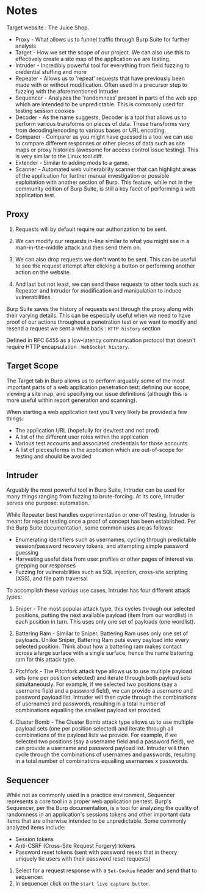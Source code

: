# Notes

Target website : The Juice Shop.

* Proxy - What allows us to funnel traffic through Burp Suite for further analysis
* Target - How we set the scope of our project. We can also use this to effectively create a site map of the application we are testing.
* Intruder - Incredibly powerful tool for everything from field fuzzing to credential stuffing and more
* Repeater - Allows us to 'repeat' requests that have previously been made with or without modification. Often used in a precursor step to fuzzing with the aforementioned Intruder
* Sequencer - Analyzes the 'randomness' present in parts of the web app which are intended to be unpredictable. This is commonly used for testing session cookies
* Decoder - As the name suggests, Decoder is a tool that allows us to perform various transforms on pieces of data. These transforms vary from decoding/encoding to various bases or URL encoding.
* Comparer - Comparer as you might have guessed is a tool we can use to compare different responses or other pieces of data such as site maps or proxy histories (awesome for access control issue testing). This is very similar to the Linux tool diff.
* Extender - Similar to adding mods to a game.
* Scanner - Automated web vulnerability scanner that can highlight areas of the application for further manual investigation or possible exploitation with another section of Burp. This feature, while not in the community edition of Burp Suite, is still a key facet of performing a web application test.

## Proxy

1. Requests will by default require our authorization to be sent.

2. We can modify our requests in-line similar to what you might see in a man-in-the-middle attack and then send them on.

3. We can also drop requests we don't want to be sent. This can be useful to see the request attempt after clicking a button or performing another action on the website. 

4. And last but not least, we can send these requests to other tools such as Repeater and Intruder for modification and manipulation to induce vulnerabilities. 

Burp Suite saves the history of requests sent through the proxy along with their varying details. This can be especially useful when we need to have proof of our actions throughout a penetration test or we want to modify and resend a request we sent a while back : `HTTP history` section

Defined in RFC 6455 as a low-latency communication protocol that doesn't require HTTP encapsulation : `WebSocket history`.

## Target Scope

The Target tab in Burp allows us to perform arguably some of the most important parts of a web application penetration test: defining our scope, viewing a site map, and specifying our issue definitions (although this is more useful within report generation and scanning). 

When starting a web application test you'll very likely be provided a few things:

- The application URL (hopefully for dev/test and not prod)
- A list of the different user roles within the application
- Various test accounts and associated credentials for those accounts
- A list of pieces/forms in the application which are out-of-scope for testing and should be avoided

## Intruder

Arguably the most powerful tool in Burp Suite, Intruder can be used for many things ranging from fuzzing to brute-forcing. At its core, Intruder serves one purpose: automation. 

While Repeater best handles experimentation or one-off testing, Intruder is meant for repeat testing once a proof of concept has been established. Per the Burp Suite documentation, some common uses are as follows:

- Enumerating identifiers such as usernames, cycling through predictable session/password recovery tokens, and attempting simple password guessing
- Harvesting useful data from user profiles or other pages of interest via grepping our responses
- Fuzzing for vulnerabilities such as SQL injection, cross-site scripting (XSS), and file path traversal

To accomplish these various use cases, Intruder has four different attack types:

1. Sniper - The most popular attack type, this cycles through our selected positions, putting the next available payload (item from our wordlist) in each position in turn. This uses only one set of payloads (one wordlist).

2. Battering Ram - Similar to Sniper, Battering Ram uses only one set of payloads. Unlike Sniper, Battering Ram puts every payload into every selected position. Think about how a battering ram makes contact across a large surface with a single surface, hence the name battering ram for this attack type.

3. Pitchfork - The Pitchfork attack type allows us to use multiple payload sets (one per position selected) and iterate through both payload sets simultaneously. For example, if we selected two positions (say a username field and a password field), we can provide a username and password payload list. Intruder will then cycle through the combinations of usernames and passwords, resulting in a total number of combinations equalling the smallest payload set provided. 

4. Cluster Bomb - The Cluster Bomb attack type allows us to use multiple payload sets (one per position selected) and iterate through all combinations of the payload lists we provide. For example, if we selected two positions (say a username field and a password field), we can provide a username and password payload list. Intruder will then cycle through the combinations of usernames and passwords, resulting in a total number of combinations equalling usernames x passwords. 

## Sequencer

While not as commonly used in a practice environment, Sequencer represents a core tool in a proper web application pentest. Burp's Sequencer, per the Burp documentation, is a tool for analyzing the quality of randomness in an application's sessions tokens and other important data items that are otherwise intended to be unpredictable. Some commonly analyzed items include:

- Session tokens
- Anti-CSRF (Cross-Site Request Forgery) tokens
- Password reset tokens (sent with password resets that in theory uniquely tie users with their password reset requests)

1. Select for a request response with a `Set-Cookie` header and send that to sequencer.
2. In sequencer click on the `start live capture button`.

